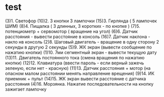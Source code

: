 # test
(3)1. Светофор
(10)2. 3 кнопки 3 лампочки
(15)3. Гирлянда ( 5 лампочек ШИМ)
(8)4. Пищалка ( 3 длинных, 3 коротких - по кнопке )
(7)5. потенциометр + сервомотор ( вращение на угол) 
(6)6. Датчик расстояния - вывести расстояние в консоль
(16)7. Датчик наклона - накло нв консоль
(2)8. Шаговый двигатель - вращение в одну сторону 2 секунды в другую 2 секунды
(5)9. ЖК экран (вывести сообщение по нажатию кнопки)
(1)10. 7ми сегментный экран - вывести текущую дату
(13)11. Двигатель постоянного тока (смена вращения по нажатию кнопки)
(12)12. Клавиатура (ввести пароль - если верный зажечь зеленую, если нет - красную)
(11)13. Датчик расстояния + мотор (на опасном малом расстоянии менять направление врещения)
(9)14. ИК приемник + пульт
(14)15. ЖК экран вывести расстояние с датчика расстояния
(4)16. Морзянка. Нажатие последовательности на кнопку зажигает лампочку
